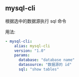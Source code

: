 ## mysql-cli

根据选中的数据源执行 sql 命令

用法:

```yaml
- mysql-cli:
    alias: mysql-cli
    version: "1.0"
    params:
      database: "database name"
      datasource: "数据源的 id"
      sql: "show tables"
```